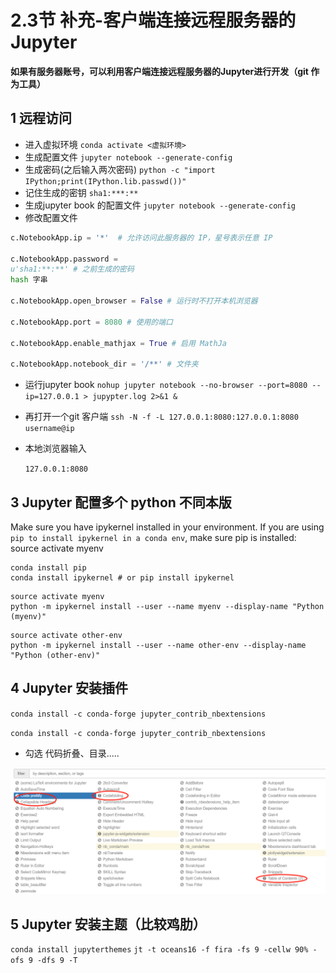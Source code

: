 # 2.3节 补充-客户端连接远程服务器的Jupyter

**如果有服务器账号，可以利用客户端连接远程服务器的Jupyter进行开发（git 作为工具）**

## 1 远程访问

* 进入虚拟环境 `conda activate <虚拟环境>`
* 生成配置文件 `jupyter notebook --generate-config`
* 生成密码\(之后输入两次密码\) `python -c "import IPython;print(IPython.lib.passwd())"`
* 记住生成的密钥 `sha1:***:**`
* 生成jupyter book 的配置文件 `jupyter notebook --generate-config`
* 修改配置文件

```python
c.NotebookApp.ip = '*'  # 允许访问此服务器的 IP，星号表示任意 IP

c.NotebookApp.password = 
u'sha1:**:**' # 之前生成的密码 
hash 字串

c.NotebookApp.open_browser = False # 运行时不打开本机浏览器

c.NotebookApp.port = 8080 # 使用的端口

c.NotebookApp.enable_mathjax = True # 启用 MathJa

c.NotebookApp.notebook_dir = '/**' # 文件夹
```

* 运行jupyter book `nohup jupyter notebook --no-browser --port=8080 --ip=127.0.0.1 > jupypter.log 2>&1 &`
* 再打开一个git 客户端 `ssh -N -f -L 127.0.0.1:8080:127.0.0.1:8080 username@ip`
* 本地浏览器输入

  `127.0.0.1:8080`

## 3 Jupyter 配置多个 python 不同本版

Make sure you have ipykernel installed in your environment. If you are using `pip to install ipykernel in a conda env`, make sure pip is installed: source activate myenv

```text
conda install pip
conda install ipykernel # or pip install ipykernel
```

```text
source activate myenv
python -m ipykernel install --user --name myenv --display-name "Python (myenv)"
```

```text
source activate other-env
python -m ipykernel install --user --name other-env --display-name "Python (other-env)"
```

## 4 Jupyter 安装插件

`conda install -c conda-forge jupyter_contrib_nbextensions`

`conda install -c conda-forge jupyter_contrib_nbextensions`

* 勾选 代码折叠、目录.....

![](../../.gitbook/assets/jupyter-cha-jian.png)

## 5 Jupyter 安装主题（比较鸡肋）

`conda install jupyterthemes` `jt -t oceans16 -f fira -fs 9 -cellw 90% -ofs 9 -dfs 9 -T`


